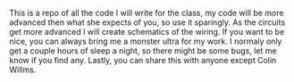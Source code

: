 This is a repo of all the code I will write for the class, my code will be more advanced then what she expects of you, so use it sparingly. As the circuits get more advanced I will create schematics of the wiring.
If you want to be nice, you can always bring me a monster ultra for my work. I normaly only get a couple hours of sleep a night, so there might be some bugs, let me know if you find any. Lastly, you can share this with anyone except Colin Willms.
